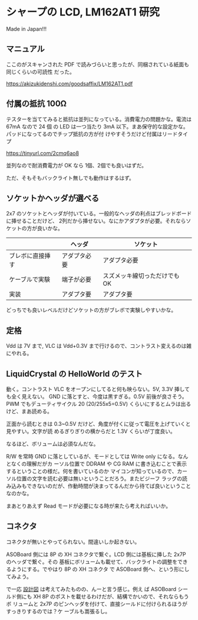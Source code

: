 # シャープの LCD, LM162AT1 研究

Made in Japan!!!

## マニュアル

ここのがスキャンされた PDF で読みづらいと思ったが、同梱されている紙面も同じくらいの可読性
だった。

https://akizukidenshi.com/goodsaffix/LM162AT1.pdf

## 付属の抵抗 100Ω

テスターを当ててみると抵抗は並列になっている。消費電力の問題かな。電流は 67mA なので 24 個
の LED は一つ当たり 3mA 以下。まあ保守的な設定かな。パッドになってるのでチップ抵抗の方が付
けやすそうだけど付属はリードタイプ

https://tinyurl.com/2cmq6ao8

並列なので耐消費電力が OK なら 1個、2個でも良いはずだ。

ただ、そもそもバックライト無しでも動作はするはず。

## ソケットかヘッダが選べる

2x7 のソケットとヘッダが付いている。一般的なヘッダの利点はブレッドボードに挿せることだけど、
2列だから挿せない。なにかアダプタが必要。それならソケットの方が良いかな。

|                  | ヘッダ        | ソケット      |
| ---              | ---           | ---           |
| ブレボに直接挿す | アダプタ必要  | アダプタ必要  |
| ケーブルで実験   | 端子が必要    | スズメッキ線切っただけでも OK | 
| 実装             | アダプタ要    | アダプタ要    |

どっちでも良いレベルだけどソケットの方がブレボで実験しやすいかな。 

## 定格

Vdd は 7V まで, VLC は Vdd+0.3V まで行けるので、コントラスト変えるのは雑にやれる。

## LiquidCrystal の HelloWorld のテスト

動く。コントラスト VLC をオープンにしてると何も映らない。5V, 3.3V 挿しても全く見えない。
GND に落とすと、今度は黒すぎる。0.5V 前後が良さそう。PWM でもデューティサイクル 20
(20/255x5=0.5V) くらいにするとムラは出るけど、まあ読める。

正面から読むときは 0.3~0.5V だけど、角度が付くに従って電圧を上げていくと見やすい。文字が読
めるぎりぎりの横からだと 1.3V くらいが丁度良い。

なるほど、ボリュームは必須なんだな。

R/W を常時 GND に落としているが、モードとしては Write only になる。なんとなくの理解だがカ
ーソル位置で DDRAM や CG RAM に書き込むことで表示するということの様だ。何を書いているのか
マイコンが知っているので、カーソル位置の文字を読む必要は無いということだろう。またビジーフ
ラッグの読み込みもできないのだが、作動時間が決まってるんだから待てば良いということなのかな。

まあとりあえず Read モードが必要になる時が来たら考えればいいか。

## コネクタ

コネクタが無いとやってられない。間違いしか起きない。

ASOBoard 側には 8P の XH コネクタで繋ぐ。LCD 側には基板に挿した 2x7P のヘッダで繋ぐ。その
基板にボリュームも載せて、バックライトの調整をできるようにする。でやはり 8P の XH コネクタ
で ASOBoard 側へ、という形にしてみよう。

で一応 [設計図](./librecad/LCD_Connector1.0.pdf) は考えてみたものの、んーと言う感じ。例え
ば ASOBoard シールド側にも XH 8P のポストを載せるわけだが、結構でかいので、それならもうボ
リュームと 2x7P のピンヘッダを付けて、直接シールドに付けられるほうがすっきりするのでは？ケ
ーブルも嵩張るし。
